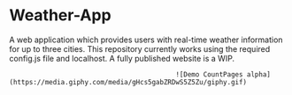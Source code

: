# Weather-App
A web application which provides users with real-time weather information for up to three cities. This repository currently works using the required config.js file and localhost. A fully published website is a WIP. 



                                              ![Demo CountPages alpha](https://media.giphy.com/media/gHcs5gabZRDwS5Z5Zu/giphy.gif)
